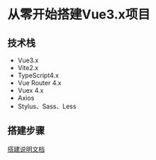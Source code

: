 # 从零开始搭建Vue3.x项目

## 技术栈

- Vue3.x
- Vite2.x
- TypeScript4.x
- Vue Router 4.x
- Vuex 4.x
- Axios
- Stylus、Sass、Less

## 搭建步骤

[搭建说明文档](./docs/README.md)
